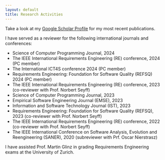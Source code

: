 ```yaml
---
layout: default
title: Research Activities
---
```


Take a look at my [Google Scholar Profile](https://scholar.google.de/citations?user=y4KM2XAAAAAJ&hl=en) for my most recent publications.<br>


I have served as a reviewer for the following international journals and conferences: 
<br>
* Science of Computer Programming Journal, 2024
* The IEEE International Requirements Engineering (RE) conference, 2024 (PC member) 
* The International ICT4S conference 2024 (PC member)
* Requirements Engineering: Foundation for Software Quality (REFSQ) 2024 (PC member)
* The IEEE International Requirements Engineering (RE) conference, 2023 (co-reviewer with Prof. Norbert Seyff) 
* Science of Computer Programming Journal, 2023
* Empirical Software Engineering Journal (EMSE), 2023
* Information and Software Technology Journal (IST), 2023
* Requirements Engineering: Foundation for Software Quality (REFSQ), 2023 (co-reviewer with Prof. Norbert Seyff)
* The IEEE International Requirements Engineering (RE) conference, 2022 (co-reviewer with Prof. Norbert Seyff) 
* The IEEE International Conference on Software Analysis, Evolution and Reengineering (SANER), 2020 (subreviewer with Prf. Oscar Nierstrasz)<br>

I have assisted Prof. Martin Glinz in grading Requirements Engineering exams at the University of Zurich. 


